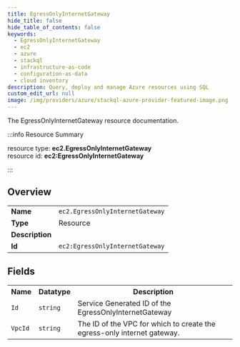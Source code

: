 ```yaml
---
title: EgressOnlyInternetGateway
hide_title: false
hide_table_of_contents: false
keywords:
  - EgressOnlyInternetGateway
  - ec2
  - azure
  - stackql
  - infrastructure-as-code
  - configuration-as-data
  - cloud inventory
description: Query, deploy and manage Azure resources using SQL
custom_edit_url: null
image: /img/providers/azure/stackql-azure-provider-featured-image.png
---
```

The EgressOnlyInternetGateway resource documentation.

:::info Resource Summary

<div class="row">
<div class="providerDocColumn">
<span>resource type:&nbsp;<b>ec2.EgressOnlyInternetGateway</b></span><br />
<span>resource id:&nbsp;<b>ec2:EgressOnlyInternetGateway</b></span><br />
</div>
</div>

:::

## Overview
<table><tbody>
<tr><td><b>Name</b></td><td><code>ec2.EgressOnlyInternetGateway</code></td></tr>
<tr><td><b>Type</b></td><td>Resource</td></tr>
<tr><td><b>Description</b></td><td></td></tr>
<tr><td><b>Id</b></td><td><code>ec2:EgressOnlyInternetGateway</code></td></tr>
</tbody></table>

## Fields
<table><tbody>
<tr><th>Name</th><th>Datatype</th><th>Description</th></tr>
<tr><td><code>Id</code></td><td><code>string</code></td><td>Service Generated ID of the EgressOnlyInternetGateway</td></tr><tr><td><code>VpcId</code></td><td><code>string</code></td><td>The ID of the VPC for which to create the egress-only internet gateway.</td></tr>
</tbody></table>